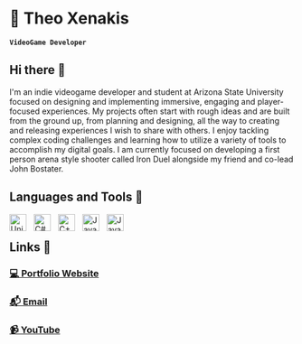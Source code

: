 # 🌉 Theo Xenakis

**`VideoGame Developer`**

## Hi there 👋
I'm an indie videogame developer and student at Arizona State University focused on designing and implementing immersive, engaging and player-focused experiences. My projects often start with rough ideas and are built from the ground up, from planning and designing, all the way to creating and releasing experiences I wish to share with others. I enjoy tackling complex coding challenges and learning how to utilize a variety of tools to accomplish my digital goals. I am currently focused on developing a first person arena style shooter called Iron Duel alongside my friend and co-lead John Bostater.

## Languages and Tools 📢 
<img align="left" alt="Unity" width="30px" style="padding-right:10px;" src="https://cdn.jsdelivr.net/gh/devicons/devicon@latest/icons/unity/unity-original.svg" />
<img align="left" alt="C#" width="30px" style="padding-right:10px;" src="https://cdn.jsdelivr.net/gh/devicons/devicon@latest/icons/csharp/csharp-original.svg" />
<img align="left" alt="C++" width="30px" style="padding-right:10px;" src="https://cdn.jsdelivr.net/gh/devicons/devicon@latest/icons/cplusplus/cplusplus-original.svg" />
<img align="left" alt="Java" width="30px" style="padding-right:10px;" src="https://cdn.jsdelivr.net/gh/devicons/devicon@latest/icons/java/java-original.svg" />
<img align="left" alt="Javascript" width="30px" style="padding-right:10px;" src="https://cdn.jsdelivr.net/gh/devicons/devicon@latest/icons/javascript/javascript-original.svg" />
<br />

## Links 🔗
### <a href="https://theoxenakis.github.io/Portfolio-Website-WIP/index.html">💻 Portfolio Website</a>
### <a href="mailto:theodore.xen7@gmail.com">📬 Email</a>
### <a href="https://www.youtube.com/@Tzontius">📹 YouTube</a>

